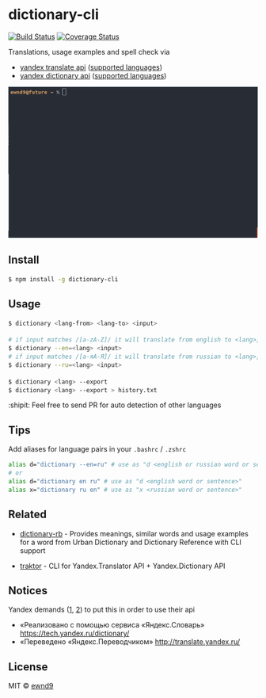 # dictionary-cli

[![Build Status](https://travis-ci.org/ewnd9/dictionary-cli.svg?branch=master)](https://travis-ci.org/ewnd9/dictionary-cli)
[![Coverage Status](https://coveralls.io/repos/ewnd9/dictionary-cli/badge.svg?branch=master&service=github)](https://coveralls.io/github/ewnd9/dictionary-cli?branch=master)

Translations, usage examples and spell check via
- [yandex translate api](https://tech.yandex.ru/translate/)
([supported languages](https://tech.yandex.ru/translate/doc/dg/concepts/langs-docpage/))
- [yandex dictionary api](https://tech.yandex.ru/dictionary/)
([supported languages](https://dictionary.yandex.net/api/v1/dicservice/getLangs?key=dict.1.1.20140616T070444Z.ecfe60ba07dd3ebc.9ce897a05d9daa488b050e5ec030f625d666530a))

![Demonstration](/demo.gif?raw=true)

## Install

```sh
$ npm install -g dictionary-cli
```

## Usage

```sh
$ dictionary <lang-from> <lang-to> <input>

# if input matches /[a-zA-Z]/ it will translate from english to <lang>, otherwise from <lang> to english
$ dictionary --en=<lang> <input>
# if input matches /[а-яА-Я]/ it will translate from russian to <lang>, otherwise from <lang> to russian
$ dictionary --ru=<lang> <input>

$ dictionary <lang> --export
$ dictionary <lang> --export > history.txt
```

:shipit: Feel free to send PR for auto detection of other languages

## Tips

Add aliases for language pairs in your `.bashrc` / `.zshrc`

```sh
alias d="dictionary --en=ru" # use as "d <english or russian word or sentence>"
# or
alias d="dictionary en ru" # use as "d <english word or sentence>"
alias x="dictionary ru en" # use as "x <russian word or sentence>"
```

## Related

- [dictionary-rb](https://github.com/AnkurGel/dictionary-rb) - Provides meanings, similar words and usage examples for a word from Urban Dictionary and Dictionary Reference with CLI support

- [traktor](https://github.com/d4rkr00t/traktor) - CLI for Yandex.Translator API + Yandex.Dictionary API

## Notices

Yandex demands
([1](https://tech.yandex.ru/translate/doc/dg/concepts/design-requirements-docpage/),
[2](https://tech.yandex.ru/dictionary/doc/dg/concepts/design-requirements-docpage/))
to put this in order to use their api

- «Реализовано с помощью сервиса «Яндекс.Словарь» https://tech.yandex.ru/dictionary/
- «Переведено «Яндекс.Переводчиком» http://translate.yandex.ru/

## License

MIT © [ewnd9](http://ewnd9.com)
